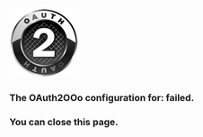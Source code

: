![Logo OAuth2](OAuth2.png)

### The OAuth2OOo configuration for: <span id="user"></span> failed.

### You can close this page.

<script type="text/javascript" src="script.js"></script>
